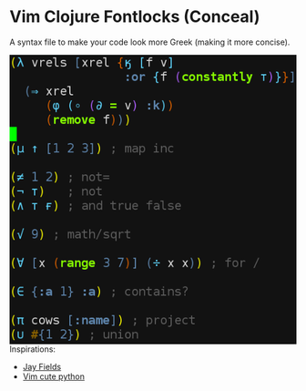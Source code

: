 # Vim Clojure Fontlocks (Conceal)

A syntax file to make your code look more Greek (making it more concise).

<img src="https://raw.githubusercontent.com/MicahElliott/vim-clojure-fontlocks/master/still1.png" alt="Vim Clojure Fontlocks" title="Vim Clojure Fontlocks" align="right" />

Inspirations:
* [Jay Fields](http://blog.jayfields.com/2013/06/coding-increase-your-reading-and.html)
* [Vim cute python](https://github.com/ehamberg/vim-cute-python/blob/master/after/syntax/python.vim)

